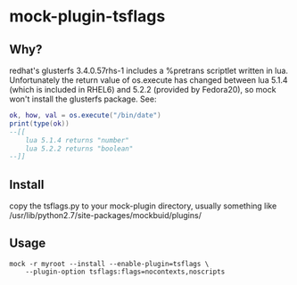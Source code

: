 mock-plugin-tsflags
===================

## Why?

redhat's glusterfs 3.4.0.57rhs-1 includes a %pretrans scriptlet written in lua. Unfortunately the return value of os.execute has changed between lua 5.1.4 (which is included in RHEL6) and 5.2.2 (provided by Fedora20), so mock won't install the glusterfs package. See:

```lua
ok, how, val = os.execute("/bin/date")
print(type(ok))
--[[
    lua 5.1.4 returns "number"
    lua 5.2.2 returns "boolean"
--]]
```

## Install

copy the tsflags.py to your mock-plugin directory, usually something like
/usr/lib/python2.7/site-packages/mockbuid/plugins/

## Usage

```
mock -r myroot --install --enable-plugin=tsflags \
    --plugin-option tsflags:flags=nocontexts,noscripts
```
